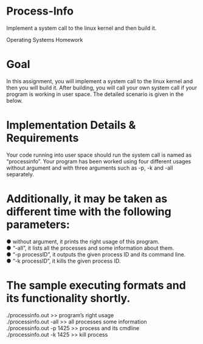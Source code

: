 # Process-Info
Implement a system call to the linux kernel and then build it.

Operating Systems Homework

# Goal
In this assignment, you will implement a system call to the linux kernel and then you will build it.
After building, you will call your own system call if your program is working in user space. The
detailed scenario is given in the below.

# Implementation Details & Requirements
Your code running into user space should run the system call is named as “processinfo”. Your
program has been worked using four different usages without argument and with three arguments
such as -p, -k and -all separately.

# Additionally, it may be taken as different time with the following parameters:<br>
● without argument, it prints the right usage of this program.<br>
● “-all”, it lists all the processes and some information about them.<br>
● “-p processID”, it outputs the given process ID and its command line.<br>
● “-k processID”, it kills the given process ID.<br>

# The sample executing formats and its functionality shortly.<br>
./processinfo.out >> program’s right usage<br>
./processinfo.out -all >> all processes some information<br>
./processinfo.out -p 1425 >> process and its cmdline<br>
./processinfo.out -k 1425 >> kill process<br>
